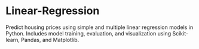 # Linear-Regression
Predict housing prices using simple and multiple linear regression models in Python. Includes model training, evaluation, and visualization using Scikit-learn, Pandas, and Matplotlib.
